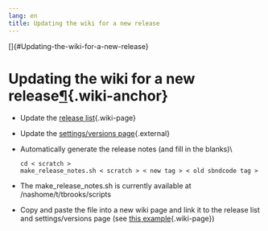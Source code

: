 ```yaml
---
lang: en
title: Updating the wiki for a new release
---
```


[]{#Updating-the-wiki-for-a-new-release}

Updating the wiki for a new release[¶](#Updating-the-wiki-for-a-new-release){.wiki-anchor}
==========================================================================================

-   Update the [release
    list](List_of_SBND_code_releases.html){.wiki-page}

-   Update the [settings/versions
    page](https://cdcvs.fnal.gov/redmine/projects/sbndcode/settings/versions){.external}

-   Automatically generate the release notes (and fill in the blanks)\

        cd < scratch >
        make_release_notes.sh < scratch > < new tag > < old sbndcode tag >

-   The make\_release\_notes.sh is currently available at
    /nashome/t/tbrooks/scripts

-   Copy and paste the file into a new wiki page and link it to the
    release list and settings/versions page (see [this
    example](ReleaseNotes051201MCC.html){.wiki-page})
